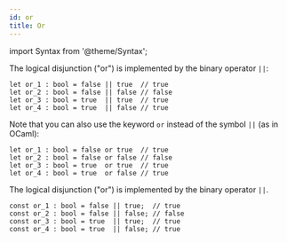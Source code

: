 ```yaml
---
id: or
title: Or
---
```


import Syntax from '@theme/Syntax';


<Syntax syntax="cameligo">

The logical disjunction ("or") is implemented by the binary operator
`||`:


```cameligo group=disjunction
let or_1 : bool = false || true  // true
let or_2 : bool = false || false // false
let or_3 : bool = true  || true  // true
let or_4 : bool = true  || false // true
```

Note that you can also use the keyword `or` instead of the symbol `||`
(as in OCaml):

```cameligo group=disjunction
let or_1 : bool = false or true  // true
let or_2 : bool = false or false // false
let or_3 : bool = true  or true  // true
let or_4 : bool = true  or false // true
```

</Syntax>

<Syntax syntax="jsligo">

The logical disjunction ("or") is implemented by the binary operator
`||`.

```jsligo group=disjunction
const or_1 : bool = false || true;  // true
const or_2 : bool = false || false; // false
const or_3 : bool = true  || true;  // true
const or_4 : bool = true  || false; // true
```

</Syntax>
